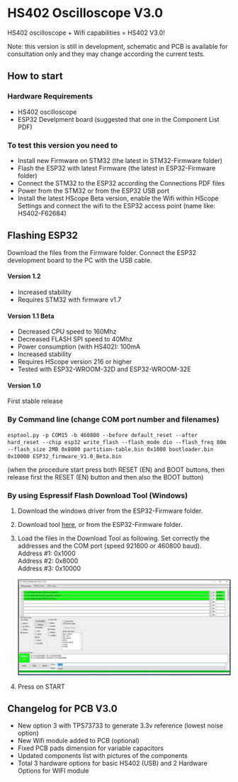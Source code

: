 # HS402 Oscilloscope V3.0
HS402 oscilloscope + Wifi capabilities = HS402 V3.0!

Note: this version is still in development, schematic and PCB is available for consultation only and they may change according the current tests.

## How to start
### Hardware Requirements
- HS402 oscilloscope
- ESP32 Develpment board (suggested that one in the Component List PDF)

### To test this version you need to
- Install new Firmware on STM32 (the latest in STM32-Firmware folder)
- Flash the ESP32 with latest Firmware (the latest in ESP32-Firmware folder)
- Connect the STM32 to the ESP32 according the Connections PDF files
- Power from the STM32 or from the ESP32 USB port
- Install the latest HScope Beta version, enable the Wifi within HScope Settings and connect the wifi to the ESP32 access point (name like: HS402-F62684)

## Flashing ESP32
Download the files from the Firmware folder. Connect the ESP32 development board to the PC with the USB cable.

#### Version 1.2
- Increased stability
- Requires STM32 with firmware v1.7

#### Version 1.1 Beta
- Decreased CPU speed to 160Mhz
- Decreased FLASH SPI speed to 40Mhz
- Power consumption (with HS402): 100mA
- Increased stability
- Requires HScope version 216 or higher
- Tested with ESP32-WROOM-32D and ESP32-WROOM-32E

#### Version 1.0
First stable release

### By Command line (change COM port number and filenames)
    esptool.py -p COM15 -b 460800 --before default_reset --after hard_reset --chip esp32 write_flash --flash_mode dio --flash_freq 80m --flash_size 2MB 0x8000 partition-table.bin 0x1000 bootloader.bin 0x10000 ESP32_firmware_V1.0_Beta.bin

(when the procedure start press both RESET (EN) and BOOT buttons, then release first the RESET (EN) button and then also the BOOT button)

### By using Espressif Flash Download Tool (Windows)
1. Download the windows driver from the ESP32-Firmware folder.
2. Download tool <a href="https://www.espressif.com/en/support/download/other-tools" target="\_blank">here</a>, or from the ESP32-Firmware folder.
3. Load the files in the Download Tool as following. Set correctly the addresses and the COM port (speed 921600 or 460800 baud).<br/>
Address #1: 0x1000<br/>
Address #2: 0x8000<br/>
Address #3: 0x10000<br/><br/>
![Flash Download Tools](ESP32-Firmware/Flash_Download_Tool.png)

4. Press on START

## Changelog for PCB V3.0
- New option 3 with TPS73733 to generate 3.3v reference (lowest noise option)
- New Wifi module added to PCB (optional)
- Fixed PCB pads dimension for variable capacitors
- Updated components list with pictures of the components
- Total 3 hardware options for basic HS402 (USB) and 2 Hardware Options for WIFI module
